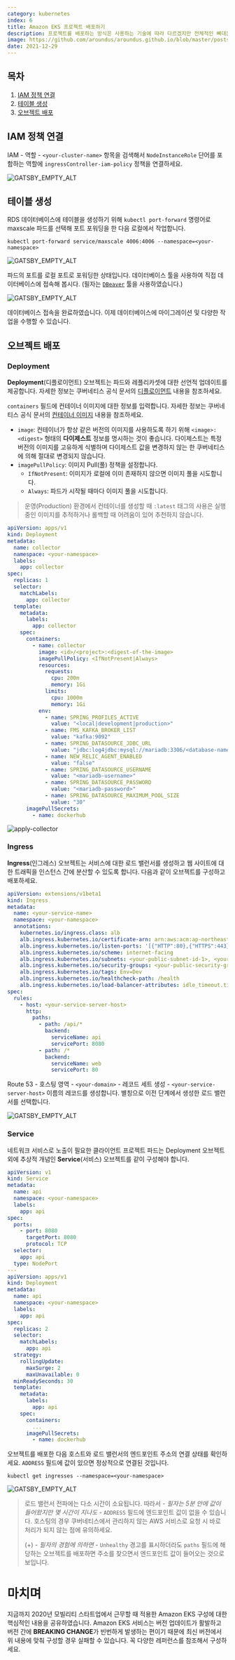 ```yaml
---
category: kubernetes
index: 6
title: Amazon EKS 프로젝트 배포하기
description: 프로젝트를 배포하는 방식은 사용하는 기술에 따라 다르겠지만 전체적인 뼈대는 비슷합니다. 실전에서 어떻게 배포했는지 살펴보세요.
image: https://github.com/aroundus/aroundus.github.io/blob/master/posts/kubernetes/build-eks-infrastructure/cover.jpg?raw=true
date: 2021-12-29
---
```


## 목차

1. [IAM 정책 연결](#IAM-정책-연결)
2. [테이블 생성](#테이블-생성)
3. [오브젝트 배포](#오브젝트-배포)

## IAM 정책 연결

IAM - 역할 - `<your-cluster-name>` 항목을 검색해서 `NodeInstanceRole` 단어를 포함하는 역할에 `ingressController-iam-policy` 정책을 연결하세요.

![GATSBY_EMPTY_ALT](./attach-policy-for-ingress-controller.jpg)

## 테이블 생성

RDS 데이터베이스에 테이블을 생성하기 위해 `kubectl port-forward` 명령어로 maxscale 파드를 선택해 포트 포워딩을 한 다음 로컬에서 작업합니다.

```shell{promptHost: localhost}
kubectl port-forward service/maxscale 4006:4006 --namespace=<your-namespace>
```

![GATSBY_EMPTY_ALT](./port-forward-maxscale.jpg)

파드의 포트를 로컬 포트로 포워딩한 상태입니다. 데이터베이스 툴을 사용하여 직접 데이터베이스에 접속해 봅시다. (필자는 [`DBeaver`](https://dbeaver.io/download/) 툴을 사용하였습니다.)

![GATSBY_EMPTY_ALT](./mariadb-connection-settings.jpg)

데이터베이스 접속을 완료하였습니다. 이제 데이터베이스에 마이그레이션 및 다양한 작업을 수행할 수 있습니다.

## 오브젝트 배포

### Deployment

**Deployment**(디플로이먼트) 오브젝트는 파드와 레플리카셋에 대한 선언적 업데이트를 제공합니다. 자세한 정보는 쿠버네티스 공식 문서의 [디플로이먼트](https://kubernetes.io/ko/docs/concepts/workloads/controllers/deployment/) 내용을 참조하세요.

`containers` 필드에 컨테이너 이미지에 대한 정보를 입력합니다. 자세한 정보는 쿠버네티스 공식 문서의 [컨테이너 이미지](https://kubernetes.io/ko/docs/concepts/containers/#컨테이너-이미지) 내용을 참조하세요.

* `image`: 컨테이너가 항상 같은 버전의 이미지를 사용하도록 하기 위해 `<image>:<digest>` 형태의 **다이제스트** 정보를 명시하는 것이 좋습니다. 다이제스트는 특정 버전의 이미지를 고유하게 식별하며 다이제스트 값을 변경하지 않는 한 쿠버네티스에 의해 절대로 변경되지 않습니다.
* `imagePullPolicy`: 이미지 Pull(풀) 정책을 설정합니다.
    * `IfNotPresent`: 이미지가 로컬에 이미 존재하지 않으면 이미지 풀을 시도합니다.
    * `Always`: 파드가 시작될 때마다 이미지 풀을 시도합니다.

> 운영(Production) 환경에서 컨테이너를 생성할 때 `:latest` 태그의 사용은 실행 중인 이미지를 추적하거나 롤백할 때 어려움이 있어 추천하지 않습니다.

```yaml
apiVersion: apps/v1
kind: Deployment
metadata:
  name: collector
  namespace: <your-namespace>
  labels:
    app: collector
spec:
  replicas: 1
  selector:
    matchLabels:
      app: collector
  template:
    metadata:
      labels:
        app: collector
    spec:
      containers:
        - name: collector
          image: <id>/<project>:<digest-of-the-image>
          imagePullPolicy: <IfNotPresent|Always>
          resources:
            requests:
              cpu: 200m
              memory: 1Gi
            limits:
              cpu: 1000m
              memory: 1Gi
          env:
            - name: SPRING_PROFILES_ACTIVE
              value: "<local|development|production>"
            - name: FMS_KAFKA_BROKER_LIST
              value: "kafka:9092"
            - name: SPRING_DATASOURCE_JDBC_URL
              value: "jdbc:log4jdbc:mysql://mariadb:3306/<database-name>?autoReconnect=true&zeroDateTimeBehavior=convertToNull&useSSL=false&serverTimezone=Asia/Seoul"
            - name: NEW_RELIC_AGENT_ENABLED
              value: "false"
            - name: SPRING_DATASOURCE_USERNAME
              value: "<mariadb-username>"
            - name: SPRING_DATASOURCE_PASSWORD
              value: "<mariadb-password>"
            - name: SPRING_DATASOURCE_MAXIMUM_POOL_SIZE
              value: "30"
      imagePullSecrets:
        - name: dockerhub
```

![apply-collector](https://user-images.githubusercontent.com/16731356/82756835-920d4100-9e17-11ea-99da-b0dc046a3ff5.gif)

### Ingress

**Ingress**(인그레스) 오브젝트는 서비스에 대한 로드 밸런서를 생성하고 웹 사이트에 대한 트래픽을 인스턴스 간에 분산할 수 있도록 합니다. 다음과 같이 오브젝트를 구성하고 배포하세요.

```yaml
apiVersion: extensions/v1beta1
kind: Ingress
metadata:
  name: <your-service-name>
  namespace: <your-namespace>
  annotations:
    kubernetes.io/ingress.class: alb
    alb.ingress.kubernetes.io/certificate-arn: arn:aws:acm:ap-northeast-2:050914238222:certificate/f47dc907-3e20-4eba-9a37-71c039a9c28f
    alb.ingress.kubernetes.io/listen-ports: '[{"HTTP":80},{"HTTPS":443}]'
    alb.ingress.kubernetes.io/scheme: internet-facing
    alb.ingress.kubernetes.io/subnets: <your-public-subnet-id-1>, <your-public-subnet-id-2>, <your-public-subnet-id-3>
    alb.ingress.kubernetes.io/security-groups: <your-public-security-group-id>, <your-cluster-shared-node-security-group-id>, <your-nodegroup-security-group-id>
    alb.ingress.kubernetes.io/tags: Env=Dev
    alb.ingress.kubernetes.io/healthcheck-path: /health
    alb.ingress.kubernetes.io/load-balancer-attributes: idle_timeout.timeout_seconds=600
spec:
  rules:
    - host: <your-service-server-host>
      http:
        paths:
          - path: /api/*
            backend:
              serviceName: api
              servicePort: 8080
          - path: /*
            backend:
              serviceName: web
              servicePort: 80
```

Route 53 - 호스팅 영역 - `<your-domain>` - 레코드 세트 생성 - `<your-service-server-host>` 이름의 레코드를 생성합니다. 별칭으로 이전 단계에서 생성한 로드 밸런서를 선택합니다.

![GATSBY_EMPTY_ALT](./create-route-53-record-set.jpg)

### Service

네트워크 서비스로 노출이 필요한 클라이언트 프로젝트 파드는 Deployment 오브젝트 외에 추상적 개념인 **Service**(서비스) 오브젝트를 같이 구성해야 합니다.

```yaml
apiVersion: v1
kind: Service
metadata:
  name: api
  namespace: <your-namespace>
  labels:
    app: api
spec:
  ports:
    - port: 8080
      targetPort: 8080
      protocol: TCP
  selector:
    app: api
  type: NodePort
---
apiVersion: apps/v1
kind: Deployment
metadata:
  name: api
  namespace: <your-namespace>
  labels:
    app: api
spec:
  replicas: 2
  selector:
    matchLabels:
      app: api
  strategy:
    rollingUpdate:
      maxSurge: 2
      maxUnavailable: 0
  minReadySeconds: 30
  template:
    metadata:
      labels:
        app: api
    spec:
      containers:
        ...
      imagePullSecrets:
        - name: dockerhub
```

오브젝트를 배포한 다음 호스트와 로드 밸런서의 엔드포인트 주소의 연결 상태를 확인하세요. `ADDRESS` 필드에 값이 있으면 정상적으로 연결된 것입니다.

```shell{promptHost: localhost}
kubectl get ingresses --namespace=<your-namespace>
```

![GATSBY_EMPTY_ALT](./get-ingresses.jpg)

> 로드 밸런서 전파에는 다소 시간이 소요됩니다. 따라서 *- 필자는 5분 안에 값이 들어왔지만 몇 시간이 지나도 -* `ADDRESS` 필드에 엔드포인트 값이 없을 수 있습니다. 호스팅의 경우 쿠버네티스에서 관리하지 않는 AWS 서비스로 요청 시 바로 처리가 되지 않는 점에 유의하세요.
>
> (+) *- 필자의 경험에 의하면 -* `Unhealthy` 경고를 표시하더라도 `paths` 필드에 해당하는 오브젝트를 배포하면 주소를 찾으면서 엔드포인트 값이 들어오는 것으로 보입니다.

# 마치며

지금까지 2020년 모빌리티 스타트업에서 근무할 때 적용한 Amazon EKS 구성에 대한 핵심적인 내용을 공유하였습니다. Amazon EKS 서비스는 버전 업데이트가 활발하고 버전 간에 **BREAKING CHANGE**가 빈번하게 발생하는 편이기 때문에 최신 버전에서 위 내용에 맞춰 구성할 경우 실패할 수 있습니다. 꼭 다양한 레퍼런스를 참조해서 구성하세요.
